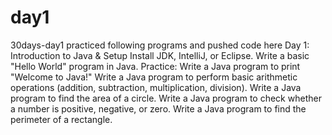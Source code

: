# day1
30days-day1
practiced following programs and pushed code here
Day 1: Introduction to Java & Setup
Install JDK, IntelliJ, or Eclipse.
Write a basic "Hello World" program in Java.
Practice:
Write a Java program to print "Welcome to Java!"
Write a Java program to perform basic arithmetic operations (addition, subtraction, multiplication, division).
Write a Java program to find the area of a circle.
Write a Java program to check whether a number is positive, negative, or zero.
Write a Java program to find the perimeter of a rectangle.

